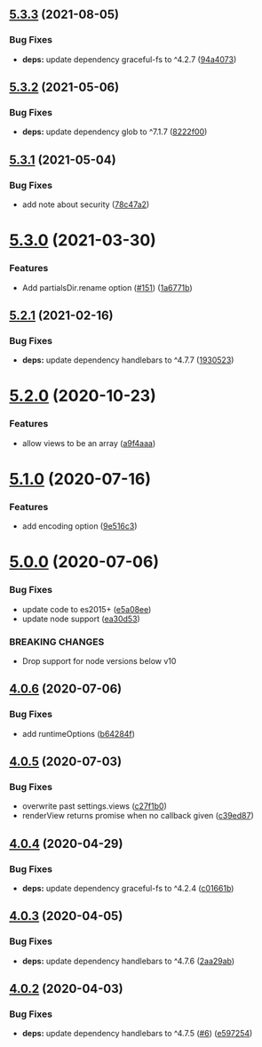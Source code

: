## [5.3.3](https://github.com/express-handlebars/express-handlebars/compare/v5.3.2...v5.3.3) (2021-08-05)


### Bug Fixes

* **deps:** update dependency graceful-fs to ^4.2.7 ([94a4073](https://github.com/express-handlebars/express-handlebars/commit/94a4073bbea4591b57ea5e3cdae03c8fd861d50e))

## [5.3.2](https://github.com/express-handlebars/express-handlebars/compare/v5.3.1...v5.3.2) (2021-05-06)


### Bug Fixes

* **deps:** update dependency glob to ^7.1.7 ([8222f00](https://github.com/express-handlebars/express-handlebars/commit/8222f0015805b1287f62a1c66747a7f831a976db))

## [5.3.1](https://github.com/express-handlebars/express-handlebars/compare/v5.3.0...v5.3.1) (2021-05-04)


### Bug Fixes

* add note about security ([78c47a2](https://github.com/express-handlebars/express-handlebars/commit/78c47a235c4ad7bc2674bddd8ec2721567ed8c72))

# [5.3.0](https://github.com/express-handlebars/express-handlebars/compare/v5.2.1...v5.3.0) (2021-03-30)


### Features

* Add partialsDir.rename option ([#151](https://github.com/express-handlebars/express-handlebars/issues/151)) ([1a6771b](https://github.com/express-handlebars/express-handlebars/commit/1a6771b0f9a3db1cbd516faf79cb5e20a779e456))

## [5.2.1](https://github.com/express-handlebars/express-handlebars/compare/v5.2.0...v5.2.1) (2021-02-16)


### Bug Fixes

* **deps:** update dependency handlebars to ^4.7.7 ([1930523](https://github.com/express-handlebars/express-handlebars/commit/1930523103e6c97a3f3e41d6e7b5d6dc329c66f9))

# [5.2.0](https://github.com/express-handlebars/express-handlebars/compare/v5.1.0...v5.2.0) (2020-10-23)


### Features

* allow views to be an array ([a9f4aaa](https://github.com/express-handlebars/express-handlebars/commit/a9f4aaabd657221236b7321a4f87df7c9eb9a1bd))

# [5.1.0](https://github.com/express-handlebars/express-handlebars/compare/v5.0.0...v5.1.0) (2020-07-16)


### Features

* add encoding option ([9e516c3](https://github.com/express-handlebars/express-handlebars/commit/9e516c382269b3ab586a6ab0dbd586b3c23110c4))

# [5.0.0](https://github.com/express-handlebars/express-handlebars/compare/v4.0.6...v5.0.0) (2020-07-06)


### Bug Fixes

* update code to es2015+ ([e5a08ee](https://github.com/express-handlebars/express-handlebars/commit/e5a08eed844f177b0f365f882a20c7b229715bdd))
* update node support ([ea30d53](https://github.com/express-handlebars/express-handlebars/commit/ea30d531b2f458c37f65b50bddc504180e774f8f))


### BREAKING CHANGES

* Drop support for node versions below v10

## [4.0.6](https://github.com/express-handlebars/express-handlebars/compare/v4.0.5...v4.0.6) (2020-07-06)


### Bug Fixes

* add runtimeOptions ([b64284f](https://github.com/express-handlebars/express-handlebars/commit/b64284f6f6eab2d184671736c33fc45df5b26246))

## [4.0.5](https://github.com/express-handlebars/express-handlebars/compare/v4.0.4...v4.0.5) (2020-07-03)


### Bug Fixes

* overwrite past settings.views ([c27f1b0](https://github.com/express-handlebars/express-handlebars/commit/c27f1b0e8dcf2be974584861433cfb01a10ce1f6))
* renderView returns promise when no callback given ([c39ed87](https://github.com/express-handlebars/express-handlebars/commit/c39ed87f2478ed64211821a6ffe1dca7212fb21b))

## [4.0.4](https://github.com/express-handlebars/express-handlebars/compare/v4.0.3...v4.0.4) (2020-04-29)


### Bug Fixes

* **deps:** update dependency graceful-fs to ^4.2.4 ([c01661b](https://github.com/express-handlebars/express-handlebars/commit/c01661be5193ea77d9914b71aedcb71d6ad4ab92))

## [4.0.3](https://github.com/express-handlebars/express-handlebars/compare/v4.0.2...v4.0.3) (2020-04-05)


### Bug Fixes

* **deps:** update dependency handlebars to ^4.7.6 ([2aa29ab](https://github.com/express-handlebars/express-handlebars/commit/2aa29ab29d5db9becccb5690a6fdef4a46055906))

## [4.0.2](https://github.com/express-handlebars/express-handlebars/compare/v4.0.1...v4.0.2) (2020-04-03)


### Bug Fixes

* **deps:** update dependency handlebars to ^4.7.5 ([#6](https://github.com/express-handlebars/express-handlebars/issues/6)) ([e597254](https://github.com/express-handlebars/express-handlebars/commit/e59725426cd6c6ab261127fd96065f30009ea1e1))
